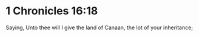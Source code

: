 # 1 Chronicles 16:18

Saying, Unto thee will I give the land of Canaan, the lot of your inheritance;